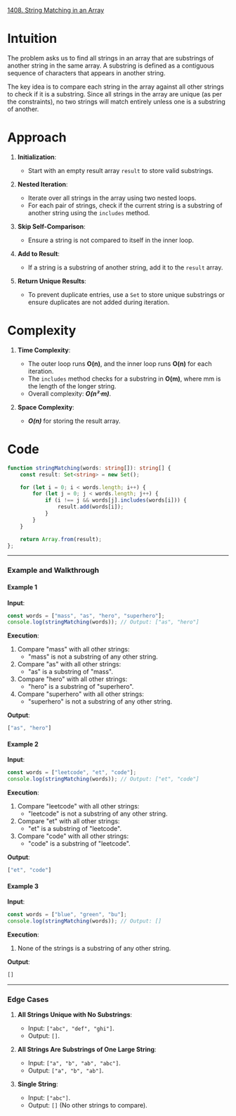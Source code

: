 [1408. String Matching in an Array](https://leetcode.com/problems/string-matching-in-an-array/)

# Intuition

The problem asks us to find all strings in an array that are substrings of another string in the same array. A substring is defined as a contiguous sequence of characters that appears in another string.

The key idea is to compare each string in the array against all other strings to check if it is a substring. Since all strings in the array are unique (as per the constraints), no two strings will match entirely unless one is a substring of another.

# Approach

1. **Initialization**:
    - Start with an empty result array `result` to store valid substrings.
	
2. **Nested Iteration**:
    - Iterate over all strings in the array using two nested loops.
    - For each pair of strings, check if the current string is a substring of another string using the `includes` method.
	
3. **Skip Self-Comparison**:
    - Ensure a string is not compared to itself in the inner loop.
	
4. **Add to Result**:
    - If a string is a substring of another string, add it to the `result` array.
	
5. **Return Unique Results**:    
    - To prevent duplicate entries, use a `Set` to store unique substrings or ensure duplicates are not added during iteration.

# Complexity

1. **Time Complexity**:
    - The outer loop runs **O(n)**, and the inner loop runs **O(n)** for each iteration.
    - The `includes` method checks for a substring in **O(m)**, where mm is the length of the longer string.
    - Overall complexity: ***O(n²⋅m)***.
	
2. **Space Complexity**:
    - ***O(n)*** for storing the result array.

# Code

```typescript
function stringMatching(words: string[]): string[] {
    const result: Set<string> = new Set();

    for (let i = 0; i < words.length; i++) {
        for (let j = 0; j < words.length; j++) {
            if (i !== j && words[j].includes(words[i])) {
                result.add(words[i]);
            }
        }
    }

    return Array.from(result);
};

```

---

### **Example and Walkthrough**

#### **Example 1**

**Input**:

```typescript
const words = ["mass", "as", "hero", "superhero"];
console.log(stringMatching(words)); // Output: ["as", "hero"]
```

**Execution**:

1. Compare "mass" with all other strings:
    - "mass" is not a substring of any other string.
2. Compare "as" with all other strings:
    - "as" is a substring of "mass".
3. Compare "hero" with all other strings:
    - "hero" is a substring of "superhero".
4. Compare "superhero" with all other strings:
    - "superhero" is not a substring of any other string.

**Output**:

```typescript
["as", "hero"]
```

#### **Example 2**

**Input**:

```typescript
const words = ["leetcode", "et", "code"];
console.log(stringMatching(words)); // Output: ["et", "code"]
```

**Execution**:

1. Compare "leetcode" with all other strings:
    - "leetcode" is not a substring of any other string.
2. Compare "et" with all other strings:
    - "et" is a substring of "leetcode".
3. Compare "code" with all other strings:
    - "code" is a substring of "leetcode".

**Output**:

```typescript
["et", "code"]
```

#### **Example 3**

**Input**:

```typescript
const words = ["blue", "green", "bu"];
console.log(stringMatching(words)); // Output: []
```

**Execution**:

1. None of the strings is a substring of any other string.

**Output**:

```typescript
[]
```

---

### **Edge Cases**

1. **All Strings Unique with No Substrings**:
    - Input: `["abc", "def", "ghi"]`.
    - Output: `[]`.
	
2. **All Strings Are Substrings of One Large String**:
    - Input: `["a", "b", "ab", "abc"]`.
    - Output: `["a", "b", "ab"]`.
	
3. **Single String**:
    - Input: `["abc"]`.
    - Output: `[]` (No other strings to compare).